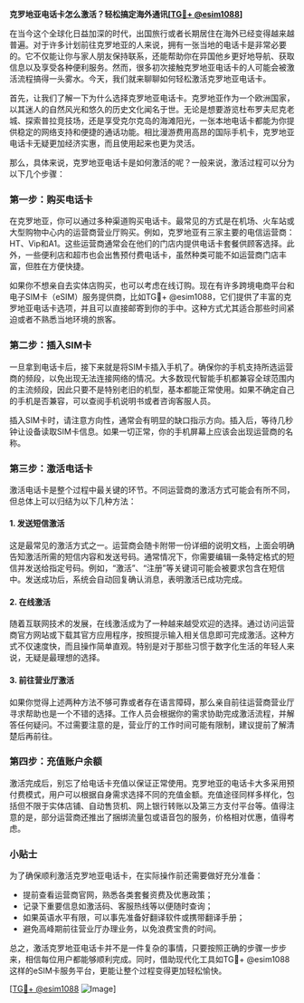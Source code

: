 **克罗地亚电话卡怎么激活？轻松搞定海外通讯[[TG💪+ @esim1088](https://t.me/s/esim1088)]**

在当今这个全球化日益加深的时代，出国旅行或者长期居住在海外已经变得越来越普遍。对于许多计划前往克罗地亚的人来说，拥有一张当地的电话卡是非常必要的。它不仅能让你与家人朋友保持联系，还能帮助你在异国他乡更好地导航、获取信息以及享受各种便利服务。然而，很多初次接触克罗地亚电话卡的人可能会被激活流程搞得一头雾水。今天，我们就来聊聊如何轻松激活克罗地亚电话卡。

首先，让我们了解一下为什么选择克罗地亚电话卡。克罗地亚作为一个欧洲国家，以其迷人的自然风光和悠久的历史文化闻名于世。无论是想要游览杜布罗夫尼克老城、探索普拉竞技场，还是享受克尔克岛的海滩阳光，一张本地电话卡都能为你提供稳定的网络支持和便捷的通话功能。相比漫游费用高昂的国际手机卡，克罗地亚电话卡无疑更加经济实惠，而且使用起来也更为灵活。

那么，具体来说，克罗地亚电话卡是如何激活的呢？一般来说，激活过程可以分为以下几个步骤：

### 第一步：购买电话卡

在克罗地亚，你可以通过多种渠道购买电话卡。最常见的方式是在机场、火车站或大型购物中心内的运营商营业厅购买。例如，克罗地亚有三家主要的电信运营商：HT、Vip和A1。这些运营商通常会在他们的门店内提供电话卡套餐供顾客选择。此外，一些便利店和超市也会出售预付费电话卡，虽然种类可能不如运营商门店丰富，但胜在方便快捷。

如果你不想亲自去实体店购买，也可以考虑在线订购。现在有许多跨境电商平台和电子SIM卡（eSIM）服务提供商，比如TG💪+ @esim1088，它们提供了丰富的克罗地亚电话卡选项，并且可以直接邮寄到你的手中。这种方式尤其适合那些时间紧迫或者不熟悉当地环境的旅客。

### 第二步：插入SIM卡

一旦拿到电话卡后，接下来就是将SIM卡插入手机了。确保你的手机支持所选运营商的频段，以免出现无法连接网络的情况。大多数现代智能手机都兼容全球范围内的主流频段，因此只要不是特别老旧的机型，基本都能正常使用。如果不确定自己的手机是否兼容，可以查阅手机说明书或者咨询客服人员。

插入SIM卡时，请注意方向性，通常会有明显的缺口指示方向。插入后，等待几秒钟让设备读取SIM卡信息。如果一切正常，你的手机屏幕上应该会出现运营商的名称。

### 第三步：激活电话卡

激活电话卡是整个过程中最关键的环节。不同运营商的激活方式可能会有所不同，但总体上可以归结为以下几种方法：

#### 1. 发送短信激活

这是最常见的激活方式之一。运营商会随卡附带一份详细的说明文档，上面会明确告知激活所需的短信内容和发送号码。通常情况下，你需要编辑一条特定格式的短信并发送给指定号码。例如，“激活”、“注册”等关键词可能会被要求包含在短信中。发送成功后，系统会自动回复确认消息，表明激活已成功完成。

#### 2. 在线激活

随着互联网技术的发展，在线激活成为了一种越来越受欢迎的选择。通过访问运营商官方网站或下载其官方应用程序，按照提示输入相关信息即可完成激活。这种方式不仅速度快，而且操作简单直观。特别是对于那些习惯于数字化生活的年轻人来说，无疑是最理想的选择。

#### 3. 前往营业厅激活

如果你觉得上述两种方法不够可靠或者存在语言障碍，那么亲自前往运营商营业厅寻求帮助也是一个不错的选择。工作人员会根据你的需求协助完成激活流程，并解答任何疑问。不过需要注意的是，营业厅的工作时间可能有限制，建议提前了解清楚后再前往。

### 第四步：充值账户余额

激活完成后，别忘了给电话卡充值以保证正常使用。克罗地亚的电话卡大多采用预付费模式，用户可以根据自身需求选择不同的充值金额。充值途径同样多样化，包括但不限于实体店铺、自动售货机、网上银行转账以及第三方支付平台等。值得注意的是，部分运营商还推出了捆绑流量包或语音包的服务，价格相对优惠，值得考虑。

### 小贴士

为了确保顺利激活克罗地亚电话卡，在实际操作前还需要做好充分准备：

- 提前查看运营商官网，熟悉各类套餐资费及优惠政策；
- 记录下重要信息如激活码、客服热线等以便随时查询；
- 如果英语水平有限，可以事先准备好翻译软件或携带翻译手册；
- 避免高峰期前往营业厅办理业务，以免浪费宝贵的时间。

总之，激活克罗地亚电话卡并不是一件复杂的事情，只要按照正确的步骤一步步来，相信每位用户都能够顺利完成。同时，借助现代化工具如TG💪+ @esim1088这样的eSIM卡服务平台，更能让整个过程变得更加轻松愉快。

[[TG💪+ @esim1088](https://t.me/s/esim1088) ![Image](https://i.postimg.cc/4NQfJmqS/Snipaste-2025-05-13-00-14-12.png)]